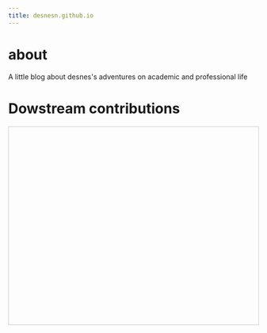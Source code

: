 ```yaml
---
title: desnesn.github.io
---
```


# about
A little blog about desnes's adventures on academic and professional life

# Dowstream contributions
<div style="height:400px;width:100%;border:1px solid #ccc;font:16px/26px Georgia, Garamond, Serif;overflow:auto;">
<div><object data="centos/commits-from-Desnes-centos7.txt"></object></div>
<!--As you can see, once there's enough text in this box, the box will grow scroll bars... that's why we call it a scroll box! You could also place an image into the scroll box.-->
</div>
